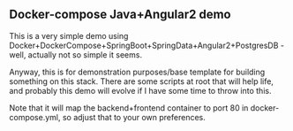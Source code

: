 ## Docker-compose Java+Angular2 demo

This is a very simple demo using Docker+DockerCompose+SpringBoot+SpringData+Angular2+PostgresDB - well, actually not so simple it seems.

Anyway, this is for demonstration purposes/base template for building something on this stack. There are some scripts at root that will help life, and probably this demo will evolve if I have some time to throw into this.

Note that it will map the backend+frontend container to port 80 in docker-compose.yml, so adjust that to your own preferences.